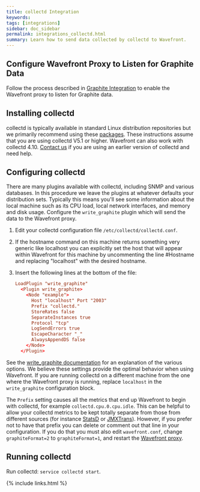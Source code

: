 ```yaml
---
title: collectd Integration
keywords:
tags: [integrations]
sidebar: doc_sidebar
permalink: integrations_collectd.html
summary: Learn how to send data collected by collectd to Wavefront.
---
```


## Configure Wavefront Proxy to Listen for Graphite Data

Follow the process described in [Graphite Integration](integrations_graphite) to enable the Wavefront proxy to listen for Graphite data.

## Installing collectd
collectd is typically available in standard Linux distribution repositories but we primarily recommend using these [packages](https://github.com/collectd/collectd-ci/blob/master/README.md). These instructions assume that you are using collectd V5.1 or higher. Wavefront can also work with collectd 4.10. [Contact us](mailto:support@wavefront.com) if you are using an earlier version of collectd and need help.

## Configuring collectd
There are many plugins available with collectd, including SNMP and various databases. In this procedure we leave the plugins at whatever defaults your distribution sets. Typically this means you'll see some information about the local machine such as its CPU load, local network interfaces, and memory and disk usage. Configure the `write_graphite` plugin which will send the data to the Wavefront proxy.
 
 1. Edit your collectd configuration file `/etc/collectd/collectd.conf`.
 1. If the hostname command on this machine returns something very generic like localhost you can explicitly set the host that will appear within Wavefront for this machine by uncommenting the line #Hostname and replacing "localhost" with the desired hostname.
 1. Insert the following lines at the bottom of the file:

    ```conf
    LoadPlugin "write_graphite" 
      <Plugin write_graphite> 
        <Node "example">   
          Host "localhost" Port "2003"
          Prefix "collectd."
          StoreRates false
          SeparateInstances true
          Protocol "tcp"
          LogSendErrors true
          EscapeCharacter "_"
          AlwaysAppendDS false
        </Node> 
      </Plugin>
    ```

See the [write_graphite documentation](https://collectd.org/documentation/manpages/collectd.conf.5.shtml#plugin_write_graphite) for an explanation of the various options. We believe these settings provide the optimal behavior when using Wavefront. If you are running collectd on a different machine from the one where the Wavefront proxy is running, replace `localhost` in the `write_graphite` configuration block. 

The `Prefix` setting causes all the metrics that end up Wavefront to begin with collectd, for example `collectd.cpu.0.cpu.idle`. This can be helpful to allow your collectd metrics to be kept totally separate from those from different sources (for instance [StatsD](integrations_statsd) or [JMXTrans](integrations_jmxtrans)). However, if you prefer not to have that prefix you can delete or comment out that line in your configuration. If you do that you must also edit `wavefront.conf`, change `graphiteFormat=2` to `graphiteFormat=1`, and restart the [Wavefront proxy](proxies_managing).
 
 
## Running collectd
Run collectd: `service collectd start`.

{% include links.html %}
